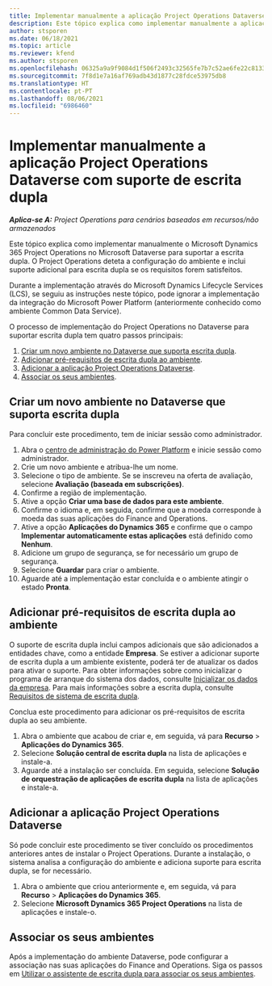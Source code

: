 ```yaml
---
title: Implementar manualmente a aplicação Project Operations Dataverse com suporte de escrita dupla
description: Este tópico explica como implementar manualmente a aplicação Project Operations Dataverse para suportar a escrita dupla.
author: stsporen
ms.date: 06/18/2021
ms.topic: article
ms.reviewer: kfend
ms.author: stsporen
ms.openlocfilehash: 06325a9a9f9084d1f506f2493c32565fe7b7c52ae6fe22c81339b9c1d632e688
ms.sourcegitcommit: 7f8d1e7a16af769adb43d1877c28fdce53975db8
ms.translationtype: HT
ms.contentlocale: pt-PT
ms.lasthandoff: 08/06/2021
ms.locfileid: "6986460"
---
```

# <a name="manually-deploy-the-project-operations-dataverse-app-with-dual-write-support"></a>Implementar manualmente a aplicação Project Operations Dataverse com suporte de escrita dupla

_**Aplica-se A:** Project Operations para cenários baseados em recursos/não armazenados_

Este tópico explica como implementar manualmente o Microsoft Dynamics 365 Project Operations no Microsoft Dataverse para suportar a escrita dupla. O Project Operations deteta a configuração do ambiente e inclui suporte adicional para escrita dupla se os requisitos forem satisfeitos.

Durante a implementação através do Microsoft Dynamics Lifecycle Services (LCS), se seguiu as instruções neste tópico, pode ignorar a implementação da integração do Microsoft Power Platform (anteriormente conhecido como ambiente Common Data Service).

O processo de implementação do Project Operations no Dataverse para suportar escrita dupla tem quatro passos principais:

1. [Criar um novo ambiente no Dataverse que suporta escrita dupla](#create).
2. [Adicionar pré-requisitos de escrita dupla ao ambiente](#prerequisites).
3. [Adicionar a aplicação Project Operations Dataverse](#dataverse).
4. [Associar os seus ambientes](#link).

## <a name="create-a-new-environment-in-dataverse-that-supports-dual-write"></a><a name="create"></a>Criar um novo ambiente no Dataverse que suporta escrita dupla

Para concluir este procedimento, tem de iniciar sessão como administrador.

1. Abra o [centro de administração do Power Platform](https://admin.powerplatform.com) e inicie sessão como administrador.
2. Crie um novo ambiente e atribua-lhe um nome.
3. Selecione o tipo de ambiente. Se se inscreveu na oferta de avaliação, selecione **Avaliação (baseada em subscrições)**.
4. Confirme a região de implementação.
5. Ative a opção **Criar uma base de dados para este ambiente**. 
6. Confirme o idioma e, em seguida, confirme que a moeda corresponde à moeda das suas aplicações do Finance and Operations.
7. Ative a opção **Aplicações do Dynamics 365** e confirme que o campo **Implementar automaticamente estas aplicações** está definido como **Nenhum**.
8. Adicione um grupo de segurança, se for necessário um grupo de segurança.
9. Selecione **Guardar** para criar o ambiente.
10. Aguarde até a implementação estar concluída e o ambiente atingir o estado **Pronta**.

## <a name="add-dual-write-prerequisites-to-the-environment"></a><a name="prerequisites"></a>Adicionar pré-requisitos de escrita dupla ao ambiente

O suporte de escrita dupla inclui campos adicionais que são adicionados a entidades chave, como a entidade **Empresa**. Se estiver a adicionar suporte de escrita dupla a um ambiente existente, poderá ter de atualizar os dados para ativar o suporte. Para obter informações sobre como inicializar o programa de arranque do sistema dos dados, consulte [Inicializar os dados da empresa](/dynamics365/fin-ops-core/dev-itpro/data-entities/dual-write/bootstrap-company-data). Para mais informações sobre a escrita dupla, consulte [Requisitos de sistema de escrita dupla](/dynamics365/fin-ops-core/dev-itpro/data-entities/dual-write/dual-write-system-req).

Conclua este procedimento para adicionar os pré-requisitos de escrita dupla ao seu ambiente.

1. Abra o ambiente que acabou de criar e, em seguida, vá para **Recurso** \> **Aplicações do Dynamics 365**.
2. Selecione **Solução central de escrita dupla** na lista de aplicações e instale-a.
3. Aguarde até a instalação ser concluída. Em seguida, selecione **Solução de orquestração de aplicações de escrita dupla** na lista de aplicações e instale-a.

## <a name="add-the-project-operations-dataverse-app"></a><a name="dataverse"></a>Adicionar a aplicação Project Operations Dataverse

Só pode concluir este procedimento se tiver concluído os procedimentos anteriores antes de instalar o Project Operations. Durante a instalação, o sistema analisa a configuração do ambiente e adiciona suporte para escrita dupla, se for necessário.

1. Abra o ambiente que criou anteriormente e, em seguida, vá para **Recurso** \> **Aplicações do Dynamics 365**.
2. Selecione **Microsoft Dynamics 365 Project Operations** na lista de aplicações e instale-o.

## <a name="link-your-environments"></a><a name="link"></a>Associar os seus ambientes

Após a implementação do ambiente Dataverse, pode configurar a associação nas suas aplicações do Finance and Operations. Siga os passos em [Utilizar o assistente de escrita dupla para associar os seus ambientes](/dynamics365/fin-ops-core/dev-itpro/data-entities/dual-write/link-your-environment).
